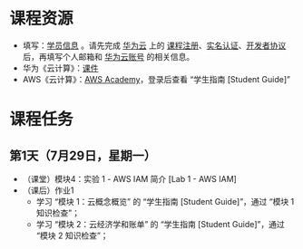 # 课程资源
- 填写：[学员信息](https://docs.qq.com/form/page/DYkRIZnVudnd5UWZ5) 。请先完成 [华为云](https://www.huaweicloud.com/) 上的 [课程注册](https://developer.huaweicloud.com/signup/a555bf4e099646c2aaea30cf5dea3cfb)、[实名认证](https://account.huaweicloud.com/usercenter/?locale=zh-cn®ion=ap-southeast-1#/accountindex/realNameAuth)、[开发者协议](https://bbs.huaweicloud.com/community/myhomepage)后，再填写个人邮箱和 [华为云账号](https://console.huaweicloud.com/iam/?agencyId=0bc8d306f880f2c21f28c01b3710deb1&region=cn-north-1&locale=zh-cn#/mine/apiCredential) 的相关信息。
- 华为《云计算》：[课件](https://docs.qq.com/s/jJuvLlZNuGzSlvcDz7Io5G) 
- AWS《云计算》：[AWS Academy](https://awsacademy.instructure.com/)，登录后查看 “学生指南 [Student Guide]”

# 课程任务
## 第1天（7月29日，星期一）
- （课堂）模块4：实验 1 - AWS IAM 简介 [Lab 1 - AWS IAM]
- （课后）作业1
    - 学习 “模块 1：云概念概览” 的 “学生指南 [Student Guide]”，通过 “模块 1 知识检查”；
    - 学习 “模块 2：云经济学和账单” 的 “学生指南 [Student Guide]”，通过 “模块 2 知识检查”；
